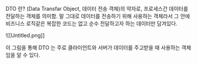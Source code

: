 DTO 란? (Data Transfar Object, 데이터 전송 객체)의 약자로, 프로세스간 데이터를 전달하는 객체를 의미함. 말 그대로 데이터를 전송하기 위해 사용하는 객체라서 그 안에 비즈니스 로직같은 복잡한 코드는 없고 순수 전달하고자 하는 데이터만 담겨있다.

![[Untitled.png]]


이 그림을 통해 DTO 는 주로 클라이언트와 서버가 데이터를 주고받을 때 사용하는 객체임을 알 수 있다.